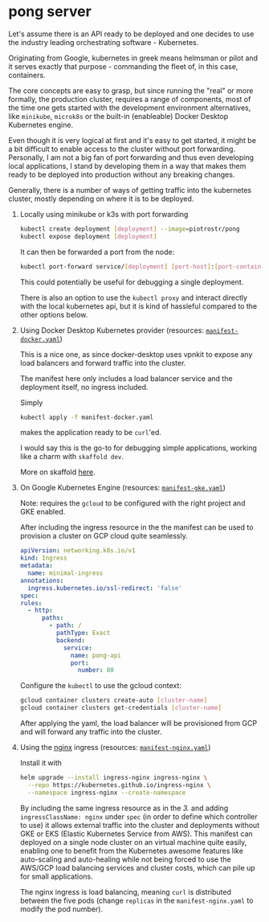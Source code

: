 # pong server

Let's assume there is an API ready to be deployed and one decides to
use the industry leading orchestrating software - Kubernetes.

Originating from Google, kubernetes in greek means helmsman or pilot and it
serves exactly that purpose - commanding the fleet of, in this case,
containers.

The core concepts are easy to grasp, but since running the "real" or more
formally, the production cluster, requires a range of components, most of the
time one gets started with the development environment alternatives, like
`minikube`, `microk8s` or the built-in (enableable) Docker Desktop Kubernetes engine.

Even though it is very logical at first and it's easy to get started, it might
be a bit difficult to enable access to the cluster without port forwarding.
Personally, I am not a big fan of port forwarding and thus even developing
local applications, I stand by developing them in a way that makes them ready
to be deployed into production without any breaking changes.

Generally, there is a number of ways of getting traffic into the kubernetes
cluster, mostly depending on where it is to be deployed.

1. Locally using minikube or k3s with port forwarding
   
   ```sh
   kubectl create deployment [deployment] --image=piotrostr/pong
   kubectl expose deployment [deployment]
   ```

   It can then be forwarded a port from the node:

   ```sh
   kubectl port-forward service/[deployment] [port-host]:[port-container]
   ```

   This could potentially be useful for debugging a single deployment.

   There is also an option to use the `kubectl proxy` and interact directly
   with the local kubernetes api, but it is kind of hassleful compared to the
   other options below.

2. Using Docker Desktop Kubernetes provider (resources: 
   [`manifest-docker.yaml`](https://github.com/piotrostr/pong/blob/master/manifest-docker.yaml))

   This is a nice one, as since docker-desktop uses vpnkit to expose any load
   balancers and forward traffic into the cluster.
   
   The manifest here only includes a load balancer service and the deployment
   itself, no ingress included.
   
   Simply
   
   ```sh
   kubectl apply -f manifest-docker.yaml
   ```

   makes the application ready to be `curl`'ed.

   I would say this is the go-to for debugging simple applications, working like 
   a charm with `skaffold dev`. 
   
   More on skaffold [here](https://github.com/GoogleContainerTools/skaffold).

3. On Google Kubernetes Engine (resources: 
   [`manifest-gke.yaml`](https://github.com/piotrostr/pong/blob/master/manifest-gke.yaml))

   Note: requires the `gcloud` to be configured with the right project and GKE
   enabled.

   After including the ingress resource in the the manifest can be used to
   provision a cluster on GCP cloud quite seamlessly.

   ```yaml
   apiVersion: networking.k8s.io/v1
   kind: Ingress
   metadata:
     name: minimal-ingress
   annotations:
     ingress.kubernetes.io/ssl-redirect: 'false'
   spec:
   rules:
     - http:
         paths:
           - path: /
             pathType: Exact
             backend:
               service:
                 name: pong-api
                 port:
                   number: 80
   ```

   Configure the `kubectl` to use the gcloud context:

   ```sh
   gcloud container clusters create-auto [cluster-name]
   gcloud container clusters get-credentials [cluster-name]
   ```

   After applying the yaml, the load balancer will be provisioned from GCP and will
   forward any traffic into the cluster.

4. Using the [nginx](https://kubernetes.github.io/ingress-nginx/) ingress
   (resources: [`manifest-nginx.yaml`](https://github.com/piotrostr/pong/blob/master/manifest-nginx.yaml))

   Install it with

   ```sh
   helm upgrade --install ingress-nginx ingress-nginx \
     --repo https://kubernetes.github.io/ingress-nginx \
     --namespace ingress-nginx --create-namespace
   ```

   By including the same ingress resource as in the _3._ and adding
   `ingressClassName: nginx` under `spec` (in order to define which controller to
   use) it allows external traffic into the cluster and deployments without GKE or
   EKS (Elastic Kubernetes Service from AWS). This manifest can deployed on a
   single node cluster on an virtual machine quite easily, enabling one to benefit
   from the Kubernetes awesome features like auto-scaling and auto-healing while
   not being forced to use the AWS/GCP load balancing services and cluster costs,
   which can pile up for small applications.

   The nginx ingress is load balancing, meaning `curl` is distributed between the five pods 
   (change `replicas` in the `manifest-nginx.yaml` to modify the pod number).
